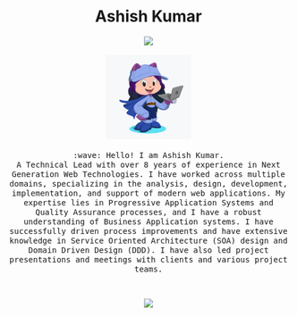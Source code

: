 <!--
**code-with-ashish/code-with-ashish** is a ✨ _special_ ✨ repository because its `README.md` (this file) appears on your GitHub profile.

Here are some ideas to get you started:

- 🔭 I’m currently working on ...
- 🌱 I’m currently learning ...
- 👯 I’m looking to collaborate on ...
- 🤔 I’m looking for help with ...
- 💬 Ask me about ...
- 📫 How to reach me: ...
- 😄 Pronouns: ...
- ⚡ Fun fact: ...
-->
<h1 align="center">Ashish Kumar</h1>
<p align="center">
  <!-- <a href="https://twitter.com/ashishu9" target="_blank">
  <img src="https://img.shields.io/badge/-@ashishu9-1ca0f1?style=flat&labelColor=1ca0f1&logo=twitter&logoColor=white&link=https://twitter.com/ashishu9" width="17%"/>
  </a> -->
  <a href="https://www.linkedin.com/in/ashish-kumar-hal3/" target="_blank">
  <img src="https://img.shields.io/badge/Ashish_kumar-0b66c2?style=for-the-badge&labelColor=0b66c2&logo=linkedin&logoColor=fff&link=https://www.linkedin.com/in/ashish-kumar-hal3" width="17%"/>
  </a>
 <!-- </a> -->

  <!-- <a href="https://medium.com/@ashishu9/" target="_blank"><img src="https://img.shields.io/badge/-@ashishu9-000000?style=flat&labelColor=black&logo=Medium&link=https://medium.com/@ashishu9/" width="16%"/></a> -->

  <!-- <a href="https://www.linkedin.com/in/iashish-kumar/" target="_blank"><img src="https://img.shields.io/badge/-Ashish Kumar-blue?style=flat&logo=Linkedin&logoColor=white&link=https://www.linkedin.com/in/iashish-kumar/" width="13.5%"/></a> -->

</p>


<p align="center">
  <img src="https://github.com/code-with-ashish/code-with-ashish/blob/main/octa.png" width="30%">
  <br><br>
  <samp>
    :wave: Hello! I am Ashish Kumar.
    <br>A Technical Lead with over 8 years of experience in Next Generation Web Technologies. I have worked across multiple domains, specializing in the analysis, design, development, implementation, and support of modern web applications. My expertise lies in Progressive Application Systems and Quality Assurance processes, and I have a robust understanding of Business Application systems. I have successfully driven process improvements and have extensive knowledge in Service Oriented Architecture (SOA) design and Domain Driven Design (DDD). I have also led project presentations and meetings with clients and various project teams.<br>
  </samp>
</p>

<br>

<p align = "center">
  <!-- <img src = "https://github-readme-stats.vercel.app/api?username=code-with-ashish&show_icons=true&line_height=27"> -->
  <img src = "https://github-readme-stats.vercel.app/api/top-langs/?username=code-with-ashish&hide=CSS,HTML">
</p>
